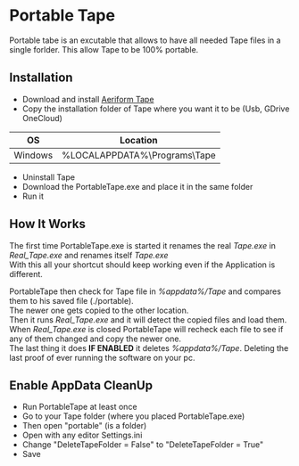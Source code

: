 # Portable Tape
Portable tabe is an excutable that allows to have all needed Tape files in a single forlder.
This allow Tape to be 100% portable.

## Installation
* Download and install [Aeriform Tape](https://www.aeriform.io/docs/tape)
* Copy the installation folder of Tape where you want it to be (Usb, GDrive OneCloud)

| OS | Location |
| ------ | ------ |
| Windows | %LOCALAPPDATA%\Programs\Tape |

* Uninstall Tape
* Download the PortableTape.exe and place it in the same folder
* Run it

## How It Works

The first time PortableTape.exe is started it renames the real *Tape.exe* in *Real_Tape.exe* and renames itself *Tape.exe*  
With this all your shortcut should keep working even if the Application is different.

PortableTape then check for Tape file in *%appdata%/Tape* and compares them to his saved file (./portable).  
The newer one gets copied to the other location.  
Then it runs *Real_Tape.exe* and it will detect the copied files and load them.  
When *Real_Tape.exe* is closed PortableTape will recheck each file to see if any of them changed and copy the newer one.  
The last thing it does **IF ENABLED** it deletes *%appdata%/Tape*. Deleting the last proof of ever running the software on your pc.  

## Enable AppData CleanUp
* Run PortableTape at least once
* Go to your Tape folder (where you placed PortableTape.exe)
* Then open "portable" (is a folder)
* Open with any editor Settings.ini
* Change "DeleteTapeFolder = False" to "DeleteTapeFolder = True"
* Save
